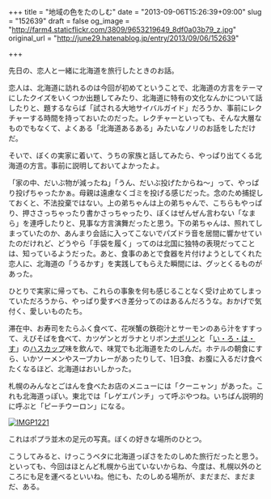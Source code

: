 +++
title = "地域の色をたのしむ"
date = "2013-09-06T15:26:39+09:00"
slug = "152639"
draft = false
og_image = "http://farm4.staticflickr.com/3809/9653219649_8df0a03b79_z.jpg"
original_url = "http://june29.hatenablog.jp/entry/2013/09/06/152639"

+++

<p>先日の、恋人と一緒に北海道を旅行したときのお話。</p>
<p>恋人は、北海道に訪れるのは今回が初めてということで、北海道の方言をテーマにしたクイズをいくつか出題してみたり、北海道に特有の文化なんかについて話したりと、題するならば「試される大地サイバルガイド」だろうか、事前にレクチャーする時間を持っておいたのだった。レクチャーといっても、そんな大層なものでもなくて、よくある「北海道あるある」みたいなノリのお話をしただけだ。</p>
<p>そいで、ぼくの実家に着いて、うちの家族と話してみたら、やっぱり出てくる北海道の方言。事前に説明しておいてよかったよ。</p>
<p>「家の中、だいぶ物が減ったね」「うん、だいぶ投げたからね〜」って、やっぱり投げちゃったかぁ。母親は遠慮なくゴミを投げる感じだった。念のため捕捉しておくと、不法投棄ではない。上の弟ちゃんは上の弟ちゃんで、こちらもやっぱり、押ささっちゃったり書かさっちゃったり、ぼくはぜんぜん言わない「なまら」を連呼したりと、見事な方言演舞だったと思う。下の弟ちゃんは、照れてしまっていたのか、あんまり会話に入ってこないでパズドラ音を居間に響かせていたのだけれど、どうやら「手袋を履く」ってのは北国に独特の表現だってことは、知っているようだった。あと、食事のあとで食器を片付けようとしてくれた恋人に、北海道の「うるかす」を実践してもらえた瞬間には、グッとくるものがあった。</p>
<p>ひとりで実家に帰っても、これらの事象を何も感じることなく受け止めてしまっていただろうから、やっぱり愛すべき差分ってのはあるんだろうな。おかげで気付く、愛しいものたち。</p>
<p>滞在中、お寿司をたらふく食べて、花咲蟹の鉄砲汁とサーモンのあら汁をすすって、えびそばを食べて、カツゲンとガラナとリボン<a class="keyword" href="http://d.hatena.ne.jp/keyword/%A5%CA%A5%DD%A5%EA%A5%F3">ナポリン</a>と「<a class="keyword" href="http://d.hatena.ne.jp/keyword/%A4%A4%A1%A6%A4%ED%A1%A6%A4%CF%A1%A6%A4%B9">い・ろ・は・す</a>」の<a class="keyword" href="http://d.hatena.ne.jp/keyword/%A5%CF%A5%B9%A5%AB%A5%C3%A5%D7">ハスカップ</a>味を飲んで、味覚でも北海道をたのしんだ。ホテルの朝食にすら、いかソーメンやスープカレーがあったりして、1日3食、お腹に入るだけ食べたくなるほど、北海道はおいしかった。</p>
<p>札幌のみんなとごはんを食べたお店のメニューには「クーニャン」があった。これも北海道っぽい。東北では「レゲエパンチ」って呼ぶやつね。いちばん説明的に呼ぶと「ピーチウーロン」になる。</p>
<p><a href="http://www.flickr.com/photos/june29/9653219649/" title="IMGP1221 by june29, on Flickr"><img src="http://farm4.staticflickr.com/3809/9653219649_8df0a03b79_z.jpg" alt="IMGP1221"></a></p>
<p>これはポプラ並木の足元の写真。ぼくの好きな場所のひとつ。</p>
<p>こうしてみると、けっこうベタに北海道っぽさをたのしめた旅行だったと思う。といっても、今回はほとんど札幌から出ていないからね、今度は、札幌以外のところにも足を運べるといいね。他にも、たのしめる場所が、まだまだ、まだまだ、ある。</p>
